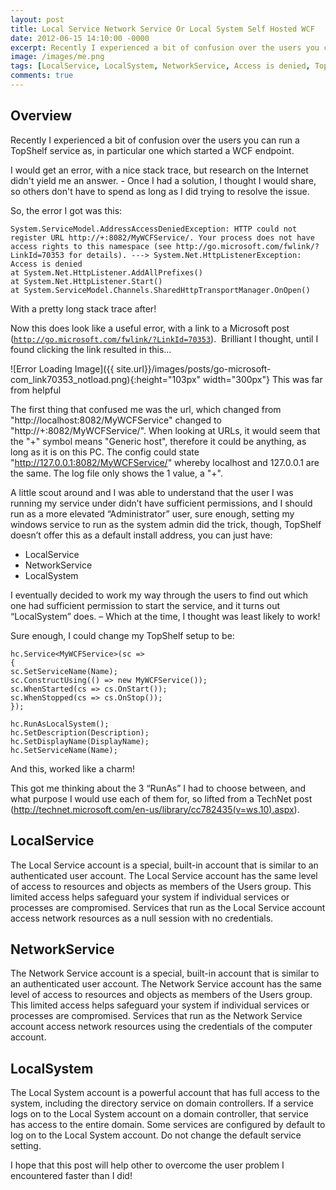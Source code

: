 ```yaml
---
layout: post
title: Local Service Network Service Or Local System Self Hosted WCF
date: 2012-06-15 14:10:00 -0000
excerpt: Recently I experienced a bit of confusion over the users you can run a TopShelf service as in particular one which started a WCF endpoint.
image: /images/me.png
tags: [LocalService, LocalSystem, NetworkService, Access is denied, TopShelf, WCF, Your process does not have access rights to this namespace]
comments: true
---
```

## Overview
Recently I experienced a bit of confusion over the users you can run a TopShelf service as, in particular one which started a WCF endpoint.

I would get an error, with a nice stack trace, but research on the Internet didn't yield me an answer. - Once I had a solution, I thought I would share, so others don't have to spend as long as I did trying to resolve the issue.

So, the error I got was this:

~~~
System.ServiceModel.AddressAccessDeniedException: HTTP could not register URL http://+:8082/MyWCFService/. Your process does not have access rights to this namespace (see http://go.microsoft.com/fwlink/?LinkId=70353 for details). ---> System.Net.HttpListenerException: Access is denied
at System.Net.HttpListener.AddAllPrefixes()
at System.Net.HttpListener.Start()
at System.ServiceModel.Channels.SharedHttpTransportManager.OnOpen()
~~~

With a pretty long stack trace after!

Now this does look like a useful error, with a link to a Microsoft post (<a href="http://go.microsoft.com/fwlink/?LinkId=70353"><code>http://go.microsoft.com/fwlink/?LinkId=70353</code></a>).  Brilliant I thought, until I found clicking the link resulted in this…

![Error Loading Image]({{ site.url}}/images/posts/go-microsoft-com_link70353_notload.png){:height="103px" width="300px"}
This was far from helpful

The first thing that confused me was the url, which changed from "http://localhost:8082/MyWCFService" changed to "http://+:8082/MyWCFService/". When looking at URLs, it would seem that the "+" symbol means "Generic host", therefore it could be anything, as long as it is on this PC. The config could state "http://127.0.0.1:8082/MyWCFService/" whereby localhost and 127.0.0.1 are the same. The log file only shows the 1 value, a "+".

A little scout around and I was able to understand that the user I was running my service under didn’t have sufficient permissions, and I should run as a more elevated “Administrator” user, sure enough, setting my windows service to run as the system admin did the trick, though, TopShelf doesn’t offer this as a default install address, you can just have:

- LocalService
- NetworkService
- LocalSystem

I eventually decided to work my way through the users to find out which one had sufficient permission to start the service, and it turns out “LocalSystem” does. – Which at the time, I thought was least likely to work!

Sure enough, I could change my TopShelf setup to be:

~~~
hc.Service<MyWCFService>(sc =>
{
sc.SetServiceName(Name);
sc.ConstructUsing(() => new MyWCFService());
sc.WhenStarted(cs => cs.OnStart());
sc.WhenStopped(cs => cs.OnStop());
});
~~~

~~~
hc.RunAsLocalSystem();
hc.SetDescription(Description);
hc.SetDisplayName(DisplayName);
hc.SetServiceName(Name);
~~~

And this, worked like a charm!

This got me thinking about the 3 “RunAs” I had to choose between, and what purpose I would use each of them for, so lifted from a TechNet post  (<http://technet.microsoft.com/en-us/library/cc782435(v=ws.10).aspx>).

## LocalService

The Local Service account is a special, built-in account that is similar to an authenticated user account. The Local Service account has the same level of access to resources and objects as members of the Users group. This limited access helps safeguard your system if individual services or processes are compromised. Services that run as the Local Service account access network resources as a null session with no credentials.

## NetworkService

The Network Service account is a special, built-in account that is similar to an authenticated user account. The Network Service account has the same level of access to resources and objects as members of the Users group. This limited access helps safeguard your system if individual services or processes are compromised. Services that run as the Network Service account access network resources using the credentials of the computer account.

## LocalSystem

The Local System account is a powerful account that has full access to the system, including the directory service on domain controllers. If a service logs on to the Local System account on a domain controller, that service has access to the entire domain. Some services are configured by default to log on to the Local System account. Do not change the default service setting.

I hope that this post will help other to overcome the user problem I encountered faster than I did!
